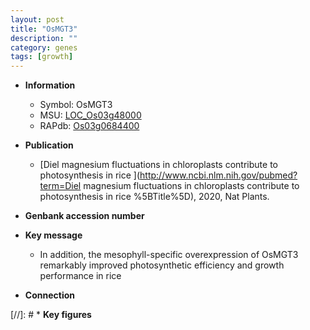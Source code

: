 ```yaml
---
layout: post
title: "OsMGT3"
description: ""
category: genes
tags: [growth]
---
```


* **Information**  
    + Symbol: OsMGT3  
    + MSU: [LOC_Os03g48000](http://rice.plantbiology.msu.edu/cgi-bin/ORF_infopage.cgi?orf=LOC_Os03g48000)  
    + RAPdb: [Os03g0684400](http://rapdb.dna.affrc.go.jp/viewer/gbrowse_details/irgsp1?name=Os03g0684400)  

* **Publication**  
    + [Diel magnesium fluctuations in chloroplasts contribute to photosynthesis in rice ](http://www.ncbi.nlm.nih.gov/pubmed?term=Diel magnesium fluctuations in chloroplasts contribute to photosynthesis in rice %5BTitle%5D), 2020, Nat Plants.

* **Genbank accession number**  

* **Key message**  
    + In addition, the mesophyll-specific overexpression of OsMGT3 remarkably improved photosynthetic efficiency and growth performance in rice

* **Connection**  

[//]: # * **Key figures**  


